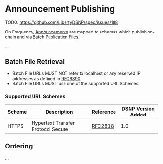 # Announcement Publishing

TODO: https://github.com/LibertyDSNP/spec/issues/188

On Frequency, [Announcements](../DSNP/Announcements.md) are mapped to schemas which publish on-chain and via [Batch Publication Files](../DSNP/BatchPublications.md).

...

## Batch File Retrieval

- Batch File URLs MUST NOT refer to localhost or any reserved IP addresses as defined in [RFC6890](https://datatracker.ietf.org/doc/html/rfc6890).
- Batch File URLs MUST use one of the supported URL Schemes.

### Supported URL Schemes

| Scheme | Description | Reference | DSNP Version Added |
| ------ |------------ | --------- | ------------------ |
| HTTPS | Hypertext Transfer Protocol Secure | [RFC2818](https://datatracker.ietf.org/doc/html/rfc2818) | 1.0 |

## Ordering

...

##
